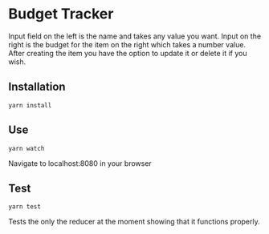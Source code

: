 # Budget Tracker

 Input field on the left is the name and takes any value you want. Input on the right is the budget for the item on the right which takes a number value. After creating the item you have the option to update it or delete it if you wish.

## Installation

```
yarn install
```

## Use

```
yarn watch
```

Navigate to localhost:8080 in your browser

## Test

```
yarn test
```

Tests the only the reducer at the moment showing that it functions properly.
